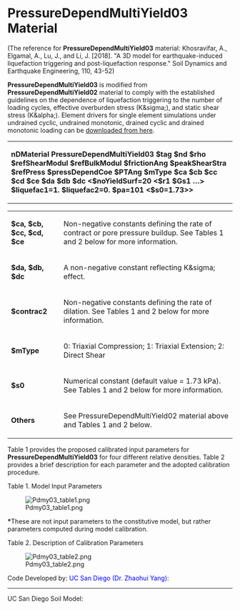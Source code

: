 # PressureDependMultiYield03 Material

<p>(The reference for <strong>PressureDependMultiYield03</strong>
material: Khosravifar, A., Elgamal, A., Lu, J., and Li, J. [2018]. "A 3D
model for earthquake-induced liquefaction triggering and
post-liquefaction response." Soil Dynamics and Earthquake Engineering,
110, 43-52)</p>
<p><strong>PressureDependMultiYield03</strong> is modified from
<strong>PressureDependMultiYield02</strong> material to comply with the
established guidelines on the dependence of liquefaction triggering to
the number of loading cycles, effective overburden stress
(K&amp;sigma;), and static shear stress (K&amp;alpha;). Element drivers
for single element simulations under undrained cyclic, undrained
monotonic, drained cyclic and drained monotonic loading can be <a
href="PDMY03_elementdriver" title="wikilink">downloaded from
here</a>.</p>
<table>
<tbody>
<tr class="odd">
<td><p><strong>nDMaterial PressureDependMultiYield03 $tag $nd $rho
$refShearModul $refBulkModul $frictionAng $peakShearStra $refPress
$pressDependCoe $PTAng $mType $ca $cb $cc $cd $ce $da $db $dc
&lt;$noYieldSurf=20 &lt;$r1 $Gs1 …&gt; $liquefac1=1. $liquefac2=0.
$pa=101 &lt;$s0=1.73&gt;&gt;</strong></p></td>
</tr>
</tbody>
</table>
<table>
<tbody>
<tr class="odd">
<td><p><strong>$ca, $cb, $cc, $cd, $ce</strong></p></td>
<td><p>Non-negative constants defining the rate of contract or pore
pressure buildup. See Tables 1 and 2 below for more
information.</p></td>
</tr>
<tr class="even">
<td><p><strong>$da, $db, $dc</strong></p></td>
<td><p>A non-negative constant reflecting K&amp;sigma; effect.</p></td>
</tr>
<tr class="odd">
<td><p><strong>$contrac2</strong></p></td>
<td><p>Non-negative constants defining the rate of dilation. See Tables
1 and 2 below for more information.</p></td>
</tr>
<tr class="even">
<td><p><strong>$mType</strong></p></td>
<td><p>0: Triaxial Compression; 1: Triaxial Extension; 2: Direct
Shear</p></td>
</tr>
<tr class="odd">
<td><p><strong>$s0</strong></p></td>
<td><p>Numerical constant (default value = 1.73 kPa). See Tables 1 and 2
below for more information.</p></td>
</tr>
<tr class="even">
<td><p><strong>Others</strong></p></td>
<td><p>See PressureDependMultiYield02 material above and Tables 1 and 2
below.</p></td>
</tr>
</tbody>
</table>
<p>Table 1 provides the proposed calibrated input parameters for
<strong>PressureDependMultiYield03</strong> for four different relative
densities. Table 2 provides a brief description for each parameter and
the adopted calibration procedure.</p>
<p>Table 1. Model Input Parameters</p>
<figure>
<img src="Pdmy03_table1.png" title="Pdmy03_table1.png"
alt="Pdmy03_table1.png" />
<figcaption aria-hidden="true">Pdmy03_table1.png</figcaption>
</figure>
<p><strong>*</strong>These are not input parameters to the constitutive
model, but rather parameters computed during model calibration.</p>
<p>Table 2. Description of Calibration Parameters</p>
<figure>
<img src="Pdmy03_table2.png" title="Pdmy03_table2.png"
alt="Pdmy03_table2.png" />
<figcaption aria-hidden="true">Pdmy03_table2.png</figcaption>
</figure>
<p>Code Developed by: <span style="color:blue"> UC San Diego (Dr.
Zhaohui Yang)</span>:</p>
<hr />
<p>UC San Diego Soil Model: </p>
